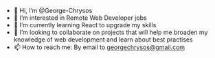 - 👋 Hi, I’m @George-Chrysos
- 👀 I’m interested in Remote Web Developer jobs
- 🌱 I’m currently learning React to upgrade my skills
- 💞️ I’m looking to collaborate on projects that will help me broaden my knowledge of web development and learn about best practises
- 📫 How to reach me: By email to georgechrysos@gmail.com
